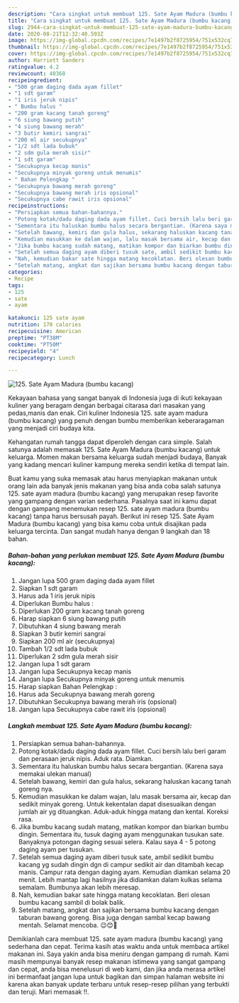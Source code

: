 ```yaml
---
description: "Cara singkat untuk membuat 125. Sate Ayam Madura (bumbu kacang) Cepat"
title: "Cara singkat untuk membuat 125. Sate Ayam Madura (bumbu kacang) Cepat"
slug: 2944-cara-singkat-untuk-membuat-125-sate-ayam-madura-bumbu-kacang-cepat
date: 2020-08-21T12:32:40.593Z
image: https://img-global.cpcdn.com/recipes/7e1497b2f8725954/751x532cq70/125-sate-ayam-madura-bumbu-kacang-foto-resep-utama.jpg
thumbnail: https://img-global.cpcdn.com/recipes/7e1497b2f8725954/751x532cq70/125-sate-ayam-madura-bumbu-kacang-foto-resep-utama.jpg
cover: https://img-global.cpcdn.com/recipes/7e1497b2f8725954/751x532cq70/125-sate-ayam-madura-bumbu-kacang-foto-resep-utama.jpg
author: Harriett Sanders
ratingvalue: 4.2
reviewcount: 40368
recipeingredient:
- "500 gram daging dada ayam fillet"
- "1 sdt garam"
- "1 iris jeruk nipis"
- " Bumbu halus "
- "200 gram kacang tanah goreng"
- "6 siung bawang putih"
- "4 siung bawang merah"
- "3 butir kemiri sangrai"
- "200 ml air secukupnya"
- "1/2 sdt lada bubuk"
- "2 sdm gula merah sisir"
- "1 sdt garam"
- "Secukupnya kecap manis"
- "Secukupnya minyak goreng untuk menumis"
- " Bahan Pelengkap "
- "Secukupnya bawang merah goreng"
- "Secukupnya bawang merah iris opsional"
- "Secukupnya cabe rawit iris opsional"
recipeinstructions:
- "Persiapkan semua bahan-bahannya."
- "Potong kotak/dadu daging dada ayam fillet. Cuci bersih lalu beri garam dan perasaan jeruk nipis. Aduk rata. Diamkan."
- "Sementara itu haluskan bumbu halus secara bergantian. (Karena saya memakai ulekan manual)"
- "Setelah bawang, kemiri dan gula halus, sekarang haluskan kacang tanah goreng nya."
- "Kemudian masukkan ke dalam wajan, lalu masak bersama air, kecap dan sedikit minyak goreng. Untuk kekentalan dapat disesuaikan dengan jumlah air yg dituangkan. Aduk-aduk hingga matang dan kental. Koreksi rasa."
- "Jika bumbu kacang sudah matang, matikan kompor dan biarkan bumbu dingin. Sementara itu, tusuk daging ayam menggunakan tusukan sate. Banyaknya potongan daging sesuai selera. Kalau saya 4 - 5 potong daging ayam per tusukan."
- "Setelah semua daging ayam diberi tusuk sate, ambil sedikit bumbu kacang yg sudah dingin dgn di campur sedikit air dan ditambah kecap manis. Campur rata dengan daging ayam. Kemudian diamkan selama 20 menit. Lebih mantap lagi hasilnya jika didiamkan dalam kulkas selama semalam. Bumbunya akan lebih meresap."
- "Nah, kemudian bakar sate hingga matang kecoklatan. Beri olesan bumbu kacang sambil di bolak balik."
- "Setelah matang, angkat dan sajikan bersama bumbu kacang dengan taburan bawang goreng. Bisa juga dengan sambal kecap bawang mentah. Selamat mencoba. 😉😊🤗"
categories:
- Recipe
tags:
- 125
- sate
- ayam

katakunci: 125 sate ayam 
nutrition: 170 calories
recipecuisine: American
preptime: "PT38M"
cooktime: "PT50M"
recipeyield: "4"
recipecategory: Lunch

---
```



![125. Sate Ayam Madura (bumbu kacang)](https://img-global.cpcdn.com/recipes/7e1497b2f8725954/751x532cq70/125-sate-ayam-madura-bumbu-kacang-foto-resep-utama.jpg)

Kekayaan bahasa yang sangat banyak di Indonesia juga di ikuti kekayaan kuliner yang beragam dengan berbagai citarasa dari masakan yang pedas,manis dan enak. Ciri kuliner Indonesia 125. sate ayam madura (bumbu kacang) yang penuh dengan bumbu memberikan keberaragaman yang menjadi ciri budaya kita.




Kehangatan rumah tangga dapat diperoleh dengan cara simple. Salah satunya adalah memasak 125. Sate Ayam Madura (bumbu kacang) untuk keluarga. Momen makan bersama keluarga sudah menjadi budaya, Banyak yang kadang mencari kuliner kampung mereka sendiri ketika di tempat lain.

Buat kamu yang suka memasak atau harus menyiapkan makanan untuk orang lain ada banyak jenis makanan yang bisa anda coba salah satunya 125. sate ayam madura (bumbu kacang) yang merupakan resep favorite yang gampang dengan varian sederhana. Pasalnya saat ini kamu dapat dengan gampang menemukan resep 125. sate ayam madura (bumbu kacang) tanpa harus bersusah payah.
Berikut ini resep 125. Sate Ayam Madura (bumbu kacang) yang bisa kamu coba untuk disajikan pada keluarga tercinta. Dan sangat mudah hanya dengan 9 langkah dan 18 bahan.


<!--inarticleads1-->

##### Bahan-bahan yang perlukan membuat 125. Sate Ayam Madura (bumbu kacang):

1. Jangan lupa 500 gram daging dada ayam fillet
1. Siapkan 1 sdt garam
1. Harus ada 1 iris jeruk nipis
1. Diperlukan  Bumbu halus :
1. Diperlukan 200 gram kacang tanah goreng
1. Harap siapkan 6 siung bawang putih
1. Dibutuhkan 4 siung bawang merah
1. Siapkan 3 butir kemiri sangrai
1. Siapkan 200 ml air (secukupnya)
1. Tambah 1/2 sdt lada bubuk
1. Diperlukan 2 sdm gula merah sisir
1. Jangan lupa 1 sdt garam
1. Jangan lupa Secukupnya kecap manis
1. Jangan lupa Secukupnya minyak goreng untuk menumis
1. Harap siapkan  Bahan Pelengkap :
1. Harus ada Secukupnya bawang merah goreng
1. Dibutuhkan Secukupnya bawang merah iris (opsional)
1. Jangan lupa Secukupnya cabe rawit iris (opsional)




<!--inarticleads2-->

##### Langkah membuat  125. Sate Ayam Madura (bumbu kacang):

1. Persiapkan semua bahan-bahannya.
1. Potong kotak/dadu daging dada ayam fillet. Cuci bersih lalu beri garam dan perasaan jeruk nipis. Aduk rata. Diamkan.
1. Sementara itu haluskan bumbu halus secara bergantian. (Karena saya memakai ulekan manual)
1. Setelah bawang, kemiri dan gula halus, sekarang haluskan kacang tanah goreng nya.
1. Kemudian masukkan ke dalam wajan, lalu masak bersama air, kecap dan sedikit minyak goreng. Untuk kekentalan dapat disesuaikan dengan jumlah air yg dituangkan. Aduk-aduk hingga matang dan kental. Koreksi rasa.
1. Jika bumbu kacang sudah matang, matikan kompor dan biarkan bumbu dingin. Sementara itu, tusuk daging ayam menggunakan tusukan sate. Banyaknya potongan daging sesuai selera. Kalau saya 4 - 5 potong daging ayam per tusukan.
1. Setelah semua daging ayam diberi tusuk sate, ambil sedikit bumbu kacang yg sudah dingin dgn di campur sedikit air dan ditambah kecap manis. Campur rata dengan daging ayam. Kemudian diamkan selama 20 menit. Lebih mantap lagi hasilnya jika didiamkan dalam kulkas selama semalam. Bumbunya akan lebih meresap.
1. Nah, kemudian bakar sate hingga matang kecoklatan. Beri olesan bumbu kacang sambil di bolak balik.
1. Setelah matang, angkat dan sajikan bersama bumbu kacang dengan taburan bawang goreng. Bisa juga dengan sambal kecap bawang mentah. Selamat mencoba. 😉😊🤗




Demikianlah cara membuat 125. sate ayam madura (bumbu kacang) yang sederhana dan cepat. Terima kasih atas waktu anda untuk membaca artikel makanan ini. Saya yakin anda bisa meniru dengan gampang di rumah. Kami masih mempunyai banyak resep makanan istimewa yang sangat gampang dan cepat, anda bisa menelusuri di web kami, dan jika anda merasa artikel ini bermanfaat jangan lupa untuk bagikan dan simpan halaman website ini karena akan banyak update terbaru untuk resep-resep pilihan yang terbukti dan teruji. Mari memasak !!. 
